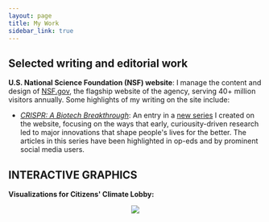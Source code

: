 ```yaml
---
layout: page
title: My Work
sidebar_link: true
---
```


## Selected writing and editorial work
<strong>U.S. National Science Foundation (NSF) website</strong></li>: I manage the content and design of <a href="https://www.nsf.gov">NSF.gov</a>, the flagship website of the agency, serving 40+ million visitors annually. Some highlights of my writing on the site include:
<ul>
  <li><em><a href="https://www.nsf.gov/impacts/crispr">CRISPR: A Biotech Breakthrough</a></em>: An entry in a <a href="https://www.nsf.gov/impacts">new series</a> I created on the website, focusing on the ways that early, curiousity-driven research led to major innovations that shape people's lives for the better. The articles in this series have been highlighted in op-eds and by prominent social media users.
</ul>

## INTERACTIVE GRAPHICS

<strong> Visualizations for Citizens' Climate Lobby:</strong><br>
<center>
  <div class='tableauPlaceholder' id='viz1572819903297' style='position: relative'><noscript><a href='#'><img alt=' ' src='https:&#47;&#47;public.tableau.com&#47;static&#47;images&#47;Ca&#47;CarbonFeeandDividend-CitizensClimateLobbyViz&#47;CarbonFeeandDividendEffects&#47;1_rss.png' style='border: none' /></a></noscript><object class='tableauViz'  style='display:none;'><param name='host_url' value='https%3A%2F%2Fpublic.tableau.com%2F' /> <param name='embed_code_version' value='3' /> <param name='site_root' value='' /><param name='name' value='CarbonFeeandDividend-CitizensClimateLobbyViz&#47;CarbonFeeandDividendEffects' /><param name='tabs' value='no' /><param name='toolbar' value='no' /><param name='static_image' value='https:&#47;&#47;public.tableau.com&#47;static&#47;images&#47;Ca&#47;CarbonFeeandDividend-CitizensClimateLobbyViz&#47;CarbonFeeandDividendEffects&#47;1.png' /> <param name='animate_transition' value='yes' /><param name='display_static_image' value='yes' /><param name='display_spinner' value='yes' /><param name='display_overlay' value='yes' /><param name='display_count' value='yes' /></object></div>                <script type='text/javascript'>                    var divElement = document.getElementById('viz1572819903297');                    var vizElement = divElement.getElementsByTagName('object')[0];                    vizElement.style.minWidth='420px';vizElement.style.maxWidth='650px';vizElement.style.width='100%';vizElement.style.height='1900px';                    var scriptElement = document.createElement('script');                    scriptElement.src = 'https://public.tableau.com/javascripts/api/viz_v1.js';                    vizElement.parentNode.insertBefore(scriptElement, vizElement);                </script>

